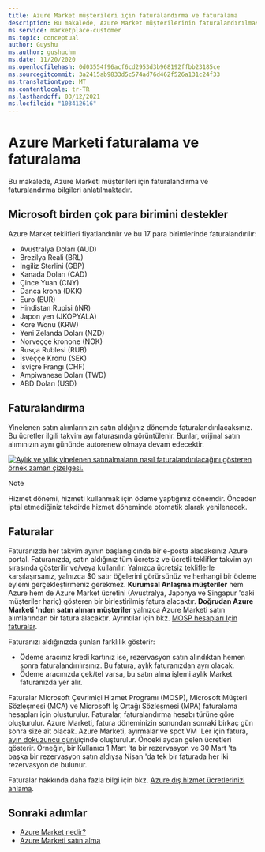 ```yaml
---
title: Azure Market müşterileri için faturalandırma ve faturalama
description: Bu makalede, Azure Market müşterilerinin faturalandırılmasına ve faturalandırılmasına ilişkin genel sorular açıklanmaktadır.
ms.service: marketplace-customer
ms.topic: conceptual
author: Guyshu
ms.author: gushuchm
ms.date: 11/20/2020
ms.openlocfilehash: 0d03554f96acf6cd2953d3b968192ffbb23185ce
ms.sourcegitcommit: 3a2415ab9833d5c574ad76d462f526a131c24f33
ms.translationtype: MT
ms.contentlocale: tr-TR
ms.lasthandoff: 03/12/2021
ms.locfileid: "103412616"
---
```

# <a name="azure-marketplace-billing-and-invoicing"></a>Azure Marketi faturalama ve faturalama

Bu makalede, Azure Marketi müşterileri için faturalandırma ve faturalandırma bilgileri anlatılmaktadır.

## <a name="microsoft-supports-multiple-currencies"></a>Microsoft birden çok para birimini destekler

Azure Market teklifleri fiyatlandırılır ve bu 17 para birimlerinde faturalandırılır:

- Avustralya Doları (AUD)
- Brezilya Reali (BRL)
- İngiliz Sterlini (GBP)
- Kanada Doları (CAD)
- Çince Yuan (CNY)
- Danca krona (DKK)
- Euro (EUR)
- Hindistan Rupisi (ıNR)
- Japon yen (JKOPYALA)
- Kore Wonu (KRW)
- Yeni Zelanda Doları (NZD)
- Norveççe kronone (NOK)
- Rusça Rublesi (RUB)
- İsveççe Kronu (SEK)
- İsviçre Frangı (CHF)
- Ampiwanese Doları (TWD)
- ABD Doları (USD)

## <a name="billing"></a>Faturalandırma

Yinelenen satın alımlarınızın satın aldığınız dönemde faturalandırılacaksınız. Bu ücretler ilgili takvim ayı faturasında görüntülenir. Bunlar, orijinal satın alımınızın aynı gününde autorenew olmaya devam edecektir.

[![Aylık ve yıllık yinelenen satınalmaların nasıl faturalandırılacağını gösteren örnek zaman çizelgesi.](media/billing/billing-charges-recurring.png)](media/billing/billing-charges-recurring.png#lightbox)

>[!NOTE]
> Hizmet dönemi, hizmeti kullanmak için ödeme yaptığınız dönemdir. Önceden iptal etmediğiniz takdirde hizmet döneminde otomatik olarak yenilenecek.

## <a name="invoices"></a>Faturalar

Faturanızda her takvim ayının başlangıcında bir e-posta alacaksınız Azure portal. Faturanızda, satın aldığınız tüm ücretsiz ve ücretli teklifler takvim ayı sırasında gösterilir ve/veya kullanılır. Yalnızca ücretsiz tekliflerle karşılaşırsanız, yalnızca $0 satır öğelerini görürsünüz ve herhangi bir ödeme eylemi gerçekleştirmeniz gerekmez. **Kurumsal Anlaşma müşteriler** hem Azure hem de Azure Market ücretini (Avustralya, Japonya ve Singapur 'daki müşteriler hariç) gösteren bir birleştirilmiş fatura alacaktır. **Doğrudan Azure Marketi 'nden satın alınan müşteriler** yalnızca Azure Marketi satın alımlarından bir fatura alacaktır. Ayrıntılar için bkz. [MOSP hesapları Için faturalar](/azure/cost-management-billing/understand/download-azure-invoice#invoices-for-mosp-billing-accounts).

Faturanızı aldığınızda şunları farklılık gösterir:

- Ödeme aracınız kredi kartınız ise, rezervasyon satın alındıktan hemen sonra faturalandırılırsınız. Bu fatura, aylık faturanızdan ayrı olacak.
- Ödeme aracınızda çek/tel varsa, bu satın alma işlemi aylık Market faturanızda yer alır.

Faturalar Microsoft Çevrimiçi Hizmet Programı (MOSP), Microsoft Müşteri Sözleşmesi (MCA) ve Microsoft İş Ortağı Sözleşmesi (MPA) faturalama hesapları için oluşturulur. Faturalar, faturalandırma hesabı türüne göre oluşturulur. Azure Marketi, fatura döneminizin sonundan sonraki birkaç gün sonra size ait olacak. Azure Marketi, ayırmalar ve spot VM 'Ler için fatura, [ayın dokuzuncu günü](/azure/cost-management-billing/understand/download-azure-invoice#invoices-for-mosp-billing-accounts)içinde oluşturulur. Önceki aydan gelen ücretleri gösterir. Örneğin, bir Kullanıcı 1 Mart 'ta bir rezervasyon ve 30 Mart 'ta başka bir rezervasyon satın aldıysa Nisan 'da tek bir faturada her iki rezervasyon de bulunur.

Faturalar hakkında daha fazla bilgi için bkz. [Azure dış hizmet ücretlerinizi anlama](/azure/cost-management-billing/understand/understand-azure-marketplace-charges).

## <a name="next-steps"></a>Sonraki adımlar

- [Azure Market nedir?](azure-marketplace-overview.md)
- [Azure Marketi satın alma](azure-purchasing-invoicing.md)
